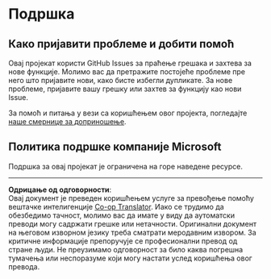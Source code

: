 <!--
CO_OP_TRANSLATOR_METADATA:
{
  "original_hash": "c9d207ff77b4bb46e46dc2b607a8ec1a",
  "translation_date": "2025-08-27T21:56:47+00:00",
  "source_file": "SUPPORT.md",
  "language_code": "sr"
}
-->
# Подршка

## Како пријавити проблеме и добити помоћ  

Овај пројекат користи GitHub Issues за праћење грешака и захтева за нове функције. Молимо вас да претражите постојеће проблеме пре него што пријавите нови, како бисте избегли дупликате. За нове проблеме, пријавите вашу грешку или захтев за функцију као нови Issue.

За помоћ и питања у вези са коришћењем овог пројекта, погледајте [наше смернице за доприношење](CONTRIBUTING.md).

## Политика подршке компаније Microsoft  

Подршка за овај пројекат је ограничена на горе наведене ресурсе.

---

**Одрицање од одговорности**:  
Овај документ је преведен коришћењем услуге за превођење помоћу вештачке интелигенције [Co-op Translator](https://github.com/Azure/co-op-translator). Иако се трудимо да обезбедимо тачност, молимо вас да имате у виду да аутоматски преводи могу садржати грешке или нетачности. Оригинални документ на његовом изворном језику треба сматрати меродавним извором. За критичне информације препоручује се професионални превод од стране људи. Не преузимамо одговорност за било каква погрешна тумачења или неспоразуме који могу настати услед коришћења овог превода.